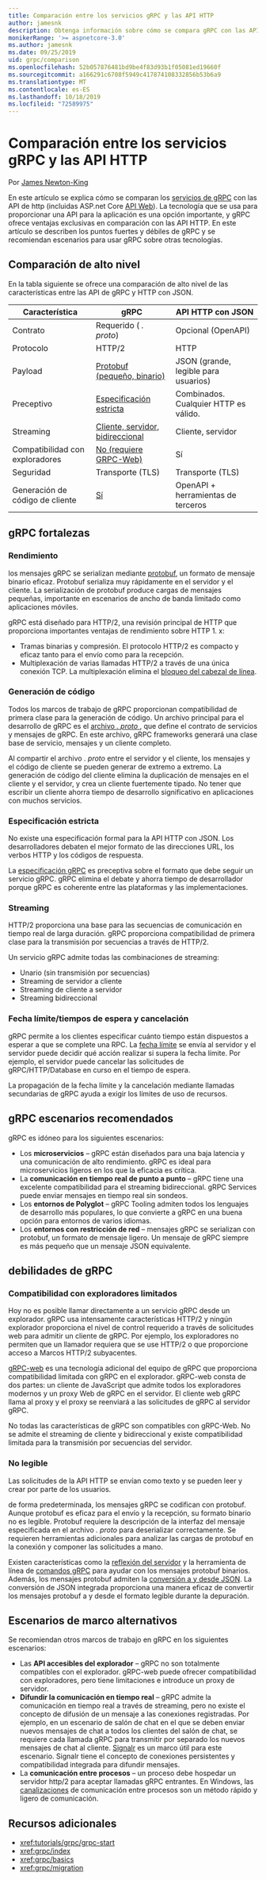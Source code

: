 ```yaml
---
title: Comparación entre los servicios gRPC y las API HTTP
author: jamesnk
description: Obtenga información sobre cómo se compara gRPC con las API de HTTP y cuáles son los escenarios recomendados.
monikerRange: '>= aspnetcore-3.0'
ms.author: jamesnk
ms.date: 09/25/2019
uid: grpc/comparison
ms.openlocfilehash: 52b057876481bd9be4f83d93b1f05081ed19660f
ms.sourcegitcommit: a166291c6708f5949c417874108332856b53b6a9
ms.translationtype: MT
ms.contentlocale: es-ES
ms.lasthandoff: 10/18/2019
ms.locfileid: "72589975"
---
```

# <a name="compare-grpc-services-with-http-apis"></a>Comparación entre los servicios gRPC y las API HTTP

Por [James Newton-King](https://twitter.com/jamesnk)

En este artículo se explica cómo se comparan los [servicios de gRPC](https://grpc.io/docs/guides/) con las API de http (incluidas ASP.net Core [API Web](xref:web-api/index)). La tecnología que se usa para proporcionar una API para la aplicación es una opción importante, y gRPC ofrece ventajas exclusivas en comparación con las API HTTP. En este artículo se describen los puntos fuertes y débiles de gRPC y se recomiendan escenarios para usar gRPC sobre otras tecnologías.

## <a name="high-level-comparison"></a>Comparación de alto nivel

En la tabla siguiente se ofrece una comparación de alto nivel de las características entre las API de gRPC y HTTP con JSON.

| Característica          | gRPC                                               | API HTTP con JSON           |
| ---------------- | -------------------------------------------------- | ----------------------------- |
| Contrato         | Requerido ( *. proto*)                                | Opcional (OpenAPI)            |
| Protocolo         | HTTP/2                                             | HTTP                          |
| Payload          | [Protobuf (pequeño, binario)](#performance)           | JSON (grande, legible para usuarios)  |
| Preceptivo | [Especificación estricta](#strict-specification)      | Combinados. Cualquier HTTP es válido.     |
| Streaming        | [Cliente, servidor, bidireccional](#streaming)       | Cliente, servidor                |
| Compatibilidad con exploradores  | [No (requiere GRPC-Web)](#limited-browser-support) | Sí                           |
| Seguridad         | Transporte (TLS)                                    | Transporte (TLS)               |
| Generación de código de cliente | [Sí](#code-generation)                      | OpenAPI + herramientas de terceros |

## <a name="grpc-strengths"></a>gRPC fortalezas

### <a name="performance"></a>Rendimiento

los mensajes gRPC se serializan mediante [protobuf](https://developers.google.com/protocol-buffers/docs/overview), un formato de mensaje binario eficaz. Protobuf serializa muy rápidamente en el servidor y el cliente. La serialización de protobuf produce cargas de mensajes pequeñas, importante en escenarios de ancho de banda limitado como aplicaciones móviles.

gRPC está diseñado para HTTP/2, una revisión principal de HTTP que proporciona importantes ventajas de rendimiento sobre HTTP 1. x:

* Tramas binarias y compresión. El protocolo HTTP/2 es compacto y eficaz tanto para el envío como para la recepción.
* Multiplexación de varias llamadas HTTP/2 a través de una única conexión TCP. La multiplexación elimina el [bloqueo del cabezal de línea](https://en.wikipedia.org/wiki/Head-of-line_blocking).

### <a name="code-generation"></a>Generación de código

Todos los marcos de trabajo de gRPC proporcionan compatibilidad de primera clase para la generación de código. Un archivo principal para el desarrollo de gRPC es el [archivo *. proto* ](https://developers.google.com/protocol-buffers/docs/proto3), que define el contrato de servicios y mensajes de gRPC. En este archivo, gRPC frameworks generará una clase base de servicio, mensajes y un cliente completo.

Al compartir el archivo *. proto* entre el servidor y el cliente, los mensajes y el código de cliente se pueden generar de extremo a extremo. La generación de código del cliente elimina la duplicación de mensajes en el cliente y el servidor, y crea un cliente fuertemente tipado. No tener que escribir un cliente ahorra tiempo de desarrollo significativo en aplicaciones con muchos servicios.

### <a name="strict-specification"></a>Especificación estricta

No existe una especificación formal para la API HTTP con JSON. Los desarrolladores debaten el mejor formato de las direcciones URL, los verbos HTTP y los códigos de respuesta.

La [especificación gRPC](https://github.com/grpc/grpc/blob/master/doc/PROTOCOL-HTTP2.md) es preceptiva sobre el formato que debe seguir un servicio gRPC. gRPC elimina el debate y ahorra tiempo de desarrollador porque gRPC es coherente entre las plataformas y las implementaciones.

### <a name="streaming"></a>Streaming

HTTP/2 proporciona una base para las secuencias de comunicación en tiempo real de larga duración. gRPC proporciona compatibilidad de primera clase para la transmisión por secuencias a través de HTTP/2.

Un servicio gRPC admite todas las combinaciones de streaming:

* Unario (sin transmisión por secuencias)
* Streaming de servidor a cliente
* Streaming de cliente a servidor
* Streaming bidireccional

### <a name="deadlinetimeouts-and-cancellation"></a>Fecha límite/tiempos de espera y cancelación

gRPC permite a los clientes especificar cuánto tiempo están dispuestos a esperar a que se complete una RPC. La [fecha límite](https://grpc.io/blog/deadlines) se envía al servidor y el servidor puede decidir qué acción realizar si supera la fecha límite. Por ejemplo, el servidor puede cancelar las solicitudes de gRPC/HTTP/Database en curso en el tiempo de espera.

La propagación de la fecha límite y la cancelación mediante llamadas secundarias de gRPC ayuda a exigir los límites de uso de recursos.

## <a name="grpc-recommended-scenarios"></a>gRPC escenarios recomendados

gRPC es idóneo para los siguientes escenarios:

* Los **microservicios** &ndash; gRPC están diseñados para una baja latencia y una comunicación de alto rendimiento. gRPC es ideal para microservicios ligeros en los que la eficacia es crítica.
* La **comunicación en tiempo real de punto a punto** &ndash; gRPC tiene una excelente compatibilidad para el streaming bidireccional. gRPC Services puede enviar mensajes en tiempo real sin sondeos.
* Los **entornos de Polyglot** &ndash; gRPC Tooling admiten todos los lenguajes de desarrollo más populares, lo que convierte a gRPC en una buena opción para entornos de varios idiomas.
* Los **entornos con restricción de red** &ndash; mensajes gRPC se serializan con protobuf, un formato de mensaje ligero. Un mensaje de gRPC siempre es más pequeño que un mensaje JSON equivalente.

## <a name="grpc-weaknesses"></a>debilidades de gRPC

### <a name="limited-browser-support"></a>Compatibilidad con exploradores limitados

Hoy no es posible llamar directamente a un servicio gRPC desde un explorador. gRPC usa intensamente características HTTP/2 y ningún explorador proporciona el nivel de control requerido a través de solicitudes web para admitir un cliente de gRPC. Por ejemplo, los exploradores no permiten que un llamador requiera que se use HTTP/2 o que proporcione acceso a Marcos HTTP/2 subyacentes.

[gRPC-web](https://grpc.io/docs/tutorials/basic/web.html) es una tecnología adicional del equipo de gRPC que proporciona compatibilidad limitada con gRPC en el explorador. gRPC-web consta de dos partes: un cliente de JavaScript que admite todos los exploradores modernos y un proxy Web de gRPC en el servidor. El cliente web gRPC llama al proxy y el proxy se reenviará a las solicitudes de gRPC al servidor gRPC.

No todas las características de gRPC son compatibles con gRPC-Web. No se admite el streaming de cliente y bidireccional y existe compatibilidad limitada para la transmisión por secuencias del servidor.

### <a name="not-human-readable"></a>No legible

Las solicitudes de la API HTTP se envían como texto y se pueden leer y crear por parte de los usuarios.

de forma predeterminada, los mensajes gRPC se codifican con protobuf. Aunque protobuf es eficaz para el envío y la recepción, su formato binario no es legible. Protobuf requiere la descripción de la interfaz del mensaje especificada en el archivo *. proto* para deserializar correctamente. Se requieren herramientas adicionales para analizar las cargas de protobuf en la conexión y componer las solicitudes a mano.

Existen características como la [reflexión del servidor](https://github.com/grpc/grpc/blob/master/doc/server-reflection.md) y la herramienta de línea de [comandos gRPC](https://github.com/grpc/grpc/blob/master/doc/command_line_tool.md) para ayudar con los mensajes protobuf binarios. Además, los mensajes protobuf admiten la [conversión a y desde JSON](https://developers.google.com/protocol-buffers/docs/proto3#json). La conversión de JSON integrada proporciona una manera eficaz de convertir los mensajes protobuf a y desde el formato legible durante la depuración.

## <a name="alternative-framework-scenarios"></a>Escenarios de marco alternativos

Se recomiendan otros marcos de trabajo en gRPC en los siguientes escenarios:

* Las **API accesibles del explorador** &ndash; gRPC no son totalmente compatibles con el explorador. gRPC-web puede ofrecer compatibilidad con exploradores, pero tiene limitaciones e introduce un proxy de servidor.
* **Difundir la comunicación en tiempo real** &ndash; gRPC admite la comunicación en tiempo real a través de streaming, pero no existe el concepto de difusión de un mensaje a las conexiones registradas. Por ejemplo, en un escenario de salón de chat en el que se deben enviar nuevos mensajes de chat a todos los clientes del salón de chat, se requiere cada llamada gRPC para transmitir por separado los nuevos mensajes de chat al cliente. [Signalr](xref:signalr/introduction) es un marco útil para este escenario. Signalr tiene el concepto de conexiones persistentes y compatibilidad integrada para difundir mensajes.
* La **comunicación entre procesos** &ndash; un proceso debe hospedar un servidor http/2 para aceptar llamadas gRPC entrantes. En Windows, las [canalizaciones](/dotnet/standard/io/pipe-operations) de comunicación entre procesos son un método rápido y ligero de comunicación.

## <a name="additional-resources"></a>Recursos adicionales

* <xref:tutorials/grpc/grpc-start>
* <xref:grpc/index>
* <xref:grpc/basics>
* <xref:grpc/migration>
